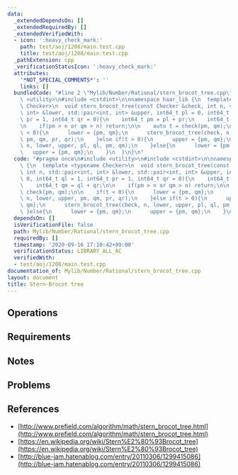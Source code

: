 ```yaml
---
data:
  _extendedDependsOn: []
  _extendedRequiredBy: []
  _extendedVerifiedWith:
  - icon: ':heavy_check_mark:'
    path: test/aoj/1208/main.test.cpp
    title: test/aoj/1208/main.test.cpp
  _pathExtension: cpp
  _verificationStatusIcon: ':heavy_check_mark:'
  attributes:
    '*NOT_SPECIAL_COMMENTS*': ''
    links: []
  bundledCode: "#line 2 \"Mylib/Number/Rational/stern_brocot_tree.cpp\"\n#include\
    \ <utility>\n#include <cstdint>\n\nnamespace haar_lib {\n  template <typename\
    \ Checker>\n  void stern_brocot_tree(const Checker &check, int n, std::pair<int,\
    \ int> &lower, std::pair<int, int> &upper, int64_t pl = 0, int64_t ql = 1, int64_t\
    \ pr = 1, int64_t qr = 0){\n    int64_t pm = pl + pr;\n    int64_t qm = ql + qr;\n\
    \n    if(pm > n or qm > n) return;\n\n    auto t = check(pm, qm);\n\n    if(t\
    \ < 0){\n      lower = {pm, qm};\n      stern_brocot_tree(check, n, lower, upper,\
    \ pm, qm, pr, qr);\n    }else if(t > 0){\n      upper = {pm, qm};\n      stern_brocot_tree(check,\
    \ n, lower, upper, pl, ql, pm, qm);\n    }else{\n      lower = {pm, qm};\n   \
    \   upper = {pm, qm};\n    }\n  }\n}\n"
  code: "#pragma once\n#include <utility>\n#include <cstdint>\n\nnamespace haar_lib\
    \ {\n  template <typename Checker>\n  void stern_brocot_tree(const Checker &check,\
    \ int n, std::pair<int, int> &lower, std::pair<int, int> &upper, int64_t pl =\
    \ 0, int64_t ql = 1, int64_t pr = 1, int64_t qr = 0){\n    int64_t pm = pl + pr;\n\
    \    int64_t qm = ql + qr;\n\n    if(pm > n or qm > n) return;\n\n    auto t =\
    \ check(pm, qm);\n\n    if(t < 0){\n      lower = {pm, qm};\n      stern_brocot_tree(check,\
    \ n, lower, upper, pm, qm, pr, qr);\n    }else if(t > 0){\n      upper = {pm,\
    \ qm};\n      stern_brocot_tree(check, n, lower, upper, pl, ql, pm, qm);\n   \
    \ }else{\n      lower = {pm, qm};\n      upper = {pm, qm};\n    }\n  }\n}\n"
  dependsOn: []
  isVerificationFile: false
  path: Mylib/Number/Rational/stern_brocot_tree.cpp
  requiredBy: []
  timestamp: '2020-09-16 17:10:42+09:00'
  verificationStatus: LIBRARY_ALL_AC
  verifiedWith:
  - test/aoj/1208/main.test.cpp
documentation_of: Mylib/Number/Rational/stern_brocot_tree.cpp
layout: document
title: Stern-Brocot tree
---
```


## Operations

## Requirements

## Notes

## Problems

## References

- [http://www.prefield.com/algorithm/math/stern_brocot_tree.html](http://www.prefield.com/algorithm/math/stern_brocot_tree.html)
- [https://en.wikipedia.org/wiki/Stern%E2%80%93Brocot_tree](https://en.wikipedia.org/wiki/Stern%E2%80%93Brocot_tree)
- [http://blue-jam.hatenablog.com/entry/20110306/1299415086](http://blue-jam.hatenablog.com/entry/20110306/1299415086)
